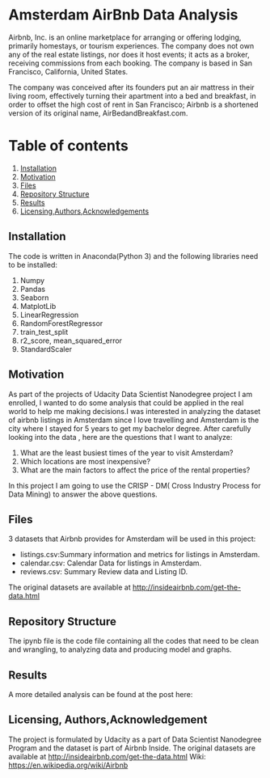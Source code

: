 # Amsterdam AirBnb Data Analysis

Airbnb, Inc. is an online marketplace for arranging or offering lodging, primarily homestays, or tourism experiences. The company does not own any of the real estate listings, nor does it host events; it acts as a broker, receiving commissions from each booking. The company is based in San Francisco, California, United States.

The company was conceived after its founders put an air mattress in their living room, effectively turning their apartment into a bed and breakfast, in order to offset the high cost of rent in San Francisco; Airbnb is a shortened version of its original name, AirBedandBreakfast.com.

# Table of contents
1. [Installation](#Installation)
2. [Motivation](#Motivation)
3. [Files](#Files)
3. [Repository Structure](#Structure)
4. [Results](#Results)
5. [Licensing,Authors,Acknowledgements](#Licensing)



## Installation <a name="Installation"></a>
The code is written in Anaconda(Python 3) and the following libraries need to be installed:
1. Numpy
2. Pandas
3. Seaborn
4. MatplotLib
5. LinearRegression
6. RandomForestRegressor
7. train_test_split 
8. r2_score, mean_squared_error
9. StandardScaler



## Motivation <a name="Motivation"></a>
As part of the projects of Udacity Data Scientist Nanodegree project I am enrolled, I wanted to do some analysis that could be applied in the real world to help me making decisions.I was interested in analyzing the dataset of airbnb listings in Amsterdam since I love travelling and Amsterdam is the city where I stayed for 5 years to get my bachelor degree. After carefully looking into the data , here are the questions that I want to analyze:
1. What are the least busiest times of the year to visit Amsterdam?
2. Which locations are most inexpensive?
3. What are the main factors to affect the price of the rental properties?

In this project I am  going to use the CRISP - DM( Cross Industry Process for Data Mining) to answer the above questions.



## Files
3 datasets that Airbnb provides for Amsterdam will be used in this project: 
- listings.csv:Summary information and metrics for listings in Amsterdam.
- calendar.csv: Calendar Data for listings in Amsterdam. 
- reviews.csv: Summary Review data and Listing ID.

The original datasets are available at http://insideairbnb.com/get-the-data.html
## Repository Structure <a name="Structure"></a>
The ipynb file is the code file containing all the codes that need to be clean and wrangling, to analyzing data and producing model and graphs.




## Results <a name="Results"></a>
A more detailed analysis can be found at the post here:



## Licensing, Authors,Acknowledgement <a name="Acknowledgement"></a>
The project is formulated by Udacity as a part of Data Scientist Nanodegree Program and the dataset is part of Airbnb Inside. 
The original datasets are available at http://insideairbnb.com/get-the-data.html
Wiki: https://en.wikipedia.org/wiki/Airbnb





